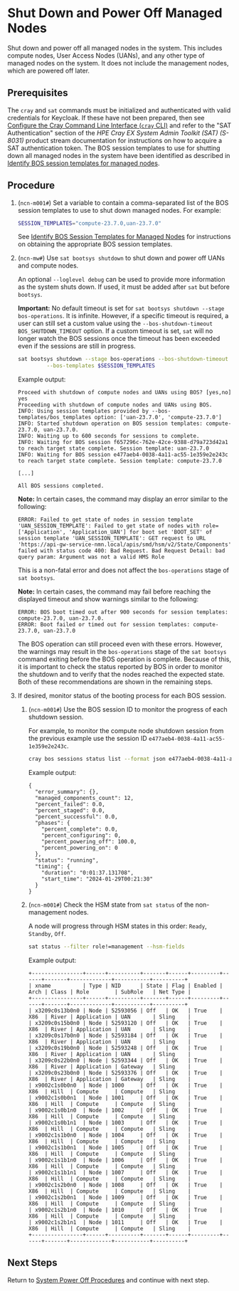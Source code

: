 # Shut Down and Power Off Managed Nodes

Shut down and power off all managed nodes in the system. This includes compute nodes, User Access
Nodes (UANs), and any other type of managed nodes on the system. It does not include the management
nodes, which are powered off later.

## Prerequisites

The `cray` and `sat` commands must be initialized and authenticated with valid credentials for Keycloak. If these have not been prepared, then see
[Configure the Cray Command Line Interface (`cray` CLI)](../configure_cray_cli.md) and refer to the "SAT Authentication" section of the *HPE Cray EX
System Admin Toolkit (SAT) (S-8031)* product stream documentation for instructions on how to acquire a SAT authentication token.
The BOS session templates to use for shutting down all managed nodes in the system have been identified as described in [Identify BOS session templates for managed nodes](./Prepare_the_System_for_Power_Off.md#identify-bos-session-templates-for-managed-nodes).

## Procedure

1. (`ncn-m001#`) Set a variable to contain a comma-separated list of the BOS session templates to
   use to shut down managed nodes. For example:

   ```bash
   SESSION_TEMPLATES="compute-23.7.0,uan-23.7.0"
   ```

   See [Identify BOS Session Templates for Managed Nodes](Prepare_the_System_for_Power_Off.md#identify-bos-session-templates-for-managed-nodes)
   for instructions on obtaining the appropriate BOS session templates.

1. (`ncn-mw#`) Use `sat bootsys shutdown` to shut down and power off UANs and compute nodes.

   An optional `--loglevel debug` can be used to provide more information as the system shuts down. If used, it must be added after `sat` but before `bootsys`.

   **Important:** No default timeout is set for `sat bootsys shutdown --stage bos-operations`. It is infinite.
   However, if a specific timeout is required, a user can still set a custom value using the
   `--bos-shutdown-timeout BOS_SHUTDOWN_TIMEOUT` option. If a custom timeout is set, `sat` will no longer watch the
   BOS sessions once the timeout has been exceeded even if the sessions are still in progress.

   ```bash
   sat bootsys shutdown --stage bos-operations --bos-shutdown-timeout BOS_SHUTDOWN_TIMEOUT \
            --bos-templates $SESSION_TEMPLATES
   ```

   Example output:

   ```text
   Proceed with shutdown of compute nodes and UANs using BOS? [yes,no] yes
   Proceeding with shutdown of compute nodes and UANs using BOS.
   INFO: Using session templates provided by --bos-templates/bos_templates option: ['uan-23.7.0', 'compute-23.7.0']
   INFO: Started shutdown operation on BOS session templates: compute-23.7.0, uan-23.7.0.
   INFO: Waiting up to 600 seconds for sessions to complete.
   INFO: Waiting for BOS session f657296c-762e-42ce-9388-d79a723d42a1 to reach target state complete. Session template: uan-23.7.0
   INFO: Waiting for BOS session e477aeb4-0038-4a11-ac55-1e359e2e243c to reach target state complete. Session template: compute-23.7.0

   [...]

   All BOS sessions completed.
   ```

   **Note:** In certain cases, the command may display an error similar to the following:

   ```text
   ERROR: Failed to get state of nodes in session template 'UAN_SESSION_TEMPLATE': Failed to get state of nodes with role=['Application', 'Application_UAN'] for boot set 'BOOT_SET' of session template 'UAN_SESSION_TEMPLATE': GET request to URL 'https://api-gw-service-nmn.local/apis/smd/hsm/v2/State/Components' failed with status code 400: Bad Request. Bad Request Detail: bad query param: Argument was not a valid HMS Role
   ```

   This is a non-fatal error and does not affect the `bos-operations` stage of `sat bootsys`.

   **Note:** In certain cases, the command may fail before reaching the displayed timeout
   and show warnings similar to the following:

   ```text
   ERROR: BOS boot timed out after 900 seconds for session templates: compute-23.7.0, uan-23.7.0.
   ERROR: Boot failed or timed out for session templates: compute-23.7.0, uan-23.7.0
   ```

    The BOS operation can still proceed even with these errors. However, the warnings
    may result in the `bos-operations` stage of the `sat bootsys` command exiting before the BOS
    operation is complete. Because of this, it is important to check the status reported by BOS in order to monitor the
    shutdown and to verify that the nodes reached the expected state. Both of these recommendations are shown
    in the remaining steps.

1. If desired, monitor status of the booting process for each BOS session.

   1. (`ncn-m001#`) Use the BOS session ID to monitor the progress of each shutdown session.

      For example, to monitor the compute node shutdown session from the previous example use the
      session ID `e477aeb4-0038-4a11-ac55-1e359e2e243c`.

      ```bash
      cray bos sessions status list --format json e477aeb4-0038-4a11-ac55-1e359e2e243c
      ```

      Example output:

      ```text
      {
        "error_summary": {},
        "managed_components_count": 12,
        "percent_failed": 0.0,
        "percent_staged": 0.0,
        "percent_successful": 0.0,
        "phases": {
          "percent_complete": 0.0,
          "percent_configuring": 0,
          "percent_powering_off": 100.0,
          "percent_powering_on": 0
        },
        "status": "running",
        "timing": {
          "duration": "0:01:37.131708",
          "start_time": "2024-01-29T00:21:30"
        }
      }
      ```

   1. (`ncn-m001#`) Check the HSM state from `sat status` of the non-management nodes.

      A node will progress through HSM states in this order: `Ready`, `Standby`, `Off`.

      ```bash
      sat status --filter role!=management --hsm-fields
      ```

      Example output:

      ```text
      +----------------+------+----------+-------+------+---------+------+-------+-------------+-----------+----------+
      | xname          | Type | NID      | State | Flag | Enabled | Arch | Class | Role        | SubRole   | Net Type |
      +----------------+------+----------+-------+------+---------+------+-------+-------------+-----------+----------+
      | x3209c0s13b0n0 | Node | 52593056 | Off   | OK   | True    | X86  | River | Application | UAN       | Sling    |
      | x3209c0s15b0n0 | Node | 52593120 | Off   | OK   | True    | X86  | River | Application | UAN       | Sling    |
      | x3209c0s17b0n0 | Node | 52593184 | Off   | OK   | True    | X86  | River | Application | UAN       | Sling    |
      | x3209c0s19b0n0 | Node | 52593248 | Off   | OK   | True    | X86  | River | Application | UAN       | Sling    |
      | x3209c0s22b0n0 | Node | 52593344 | Off   | OK   | True    | X86  | River | Application | Gateway   | Sling    |
      | x3209c0s23b0n0 | Node | 52593376 | Off   | OK   | True    | X86  | River | Application | Gateway   | Sling    |
      | x9002c1s0b0n0  | Node | 1000     | Off   | OK   | True    | X86  | Hill  | Compute     | Compute   | Sling    |
      | x9002c1s0b0n1  | Node | 1001     | Off   | OK   | True    | X86  | Hill  | Compute     | Compute   | Sling    |
      | x9002c1s0b1n0  | Node | 1002     | Off   | OK   | True    | X86  | Hill  | Compute     | Compute   | Sling    |
      | x9002c1s0b1n1  | Node | 1003     | Off   | OK   | True    | X86  | Hill  | Compute     | Compute   | Sling    |
      | x9002c1s1b0n0  | Node | 1004     | Off   | OK   | True    | X86  | Hill  | Compute     | Compute   | Sling    |
      | x9002c1s1b0n1  | Node | 1005     | Off   | OK   | True    | X86  | Hill  | Compute     | Compute   | Sling    |
      | x9002c1s1b1n0  | Node | 1006     | Off   | OK   | True    | X86  | Hill  | Compute     | Compute   | Sling    |
      | x9002c1s1b1n1  | Node | 1007     | Off   | OK   | True    | X86  | Hill  | Compute     | Compute   | Sling    |
      | x9002c1s2b0n0  | Node | 1008     | Off   | OK   | True    | X86  | Hill  | Compute     | Compute   | Sling    |
      | x9002c1s2b0n1  | Node | 1009     | Off   | OK   | True    | X86  | Hill  | Compute     | Compute   | Sling    |
      | x9002c1s2b1n0  | Node | 1010     | Off   | OK   | True    | X86  | Hill  | Compute     | Compute   | Sling    |
      | x9002c1s2b1n1  | Node | 1011     | Off   | OK   | True    | X86  | Hill  | Compute     | Compute   | Sling    |
      +----------------+------+----------+-------+------+---------+------+-------+-------------+-----------+----------+
      ```

## Next Steps

Return to [System Power Off Procedures](System_Power_Off_Procedures.md) and continue with next step.
